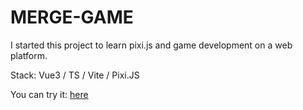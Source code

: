 # MERGE-GAME


I started this project to learn pixi.js and game development on a web platform.

Stack: Vue3 / TS / Vite / Pixi.JS

You can try it: [here](https://pancakephilarmonych.github.io/pixi-merge-game/)

